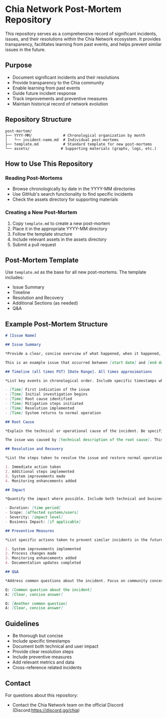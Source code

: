 # Chia Network Post-Mortem Repository

This repository serves as a comprehensive record of significant incidents, issues, and their resolutions within the Chia Network ecosystem. It provides transparency, facilitates learning from past events, and helps prevent similar issues in the future.

## Purpose

- Document significant incidents and their resolutions
- Provide transparency to the Chia community
- Enable learning from past events
- Guide future incident response
- Track improvements and preventive measures
- Maintain historical record of network evolution

## Repository Structure

```
post-mortem/
├── YYYY-MM/              # Chronological organization by month
│   └── incident-name.md  # Individual post-mortems
├── template.md           # Standard template for new post-mortems
└── assets/              # Supporting materials (graphs, logs, etc.)
```

## How to Use This Repository

### Reading Post-Mortems
- Browse chronologically by date in the YYYY-MM directories
- Use GitHub's search functionality to find specific incidents
- Check the assets directory for supporting materials

### Creating a New Post-Mortem
1. Copy `template.md` to create a new post-mortem
2. Place it in the appropriate YYYY-MM directory
3. Follow the template structure
4. Include relevant assets in the assets directory
5. Submit a pull request

## Post-Mortem Template

Use `template.md` as the base for all new post-mortems. The template includes:
- Issue Summary
- Timeline
- Resolution and Recovery
- Additional Sections (as needed)
- Q&A

## Example Post-Mortem Structure


```markdown
# [Issue Name]

## Issue Summary

*Provide a clear, concise overview of what happened, when it happened, and its impact. Include relevant metrics and scope.*

This is an example issue that occurred between [start date] and [end date]. The incident affected [scope of impact] and resulted in [primary consequences].

## Timeline (all times PST) [Date Range]. All times approximations

*List key events in chronological order. Include specific timestamps when available. Note that times are approximate unless exact.*

- [Time] First indication of the issue
- [Time] Initial investigation begins
- [Time] Root cause identified
- [Time] Mitigation steps initiated
- [Time] Resolution implemented
- [Time] System returns to normal operation

## Root Cause

*Explain the technical or operational cause of the incident. Be specific but avoid unnecessary technical details.*

The issue was caused by [technical description of the root cause]. This led to [specific consequences].

## Resolution and Recovery

*List the steps taken to resolve the issue and restore normal operation. Include both immediate actions and long-term fixes.*

1. Immediate action taken
2. Additional steps implemented
3. System improvements made
4. Monitoring enhancements added

## Impact

*Quantify the impact where possible. Include both technical and business impact.*

- Duration: [time period]
- Scope: [affected systems/users]
- Severity: [impact level]
- Business Impact: [if applicable]

## Preventive Measures

*List specific actions taken to prevent similar incidents in the future.*

1. System improvements implemented
2. Process changes made
3. Monitoring enhancements added
4. Documentation updates completed

## Q&A

*Address common questions about the incident. Focus on community concerns and technical details.*

Q: [Common question about the incident]
A: [Clear, concise answer]

Q: [Another common question]
A: [Clear, concise answer]
```

## Guidelines

- Be thorough but concise
- Include specific timestamps
- Document both technical and user impact
- Provide clear resolution steps
- Include preventive measures
- Add relevant metrics and data
- Cross-reference related incidents

## Contact

For questions about this repository:
- Contact the Chia Network team on the official Discord (Discord:https://discord.gg/chia)

